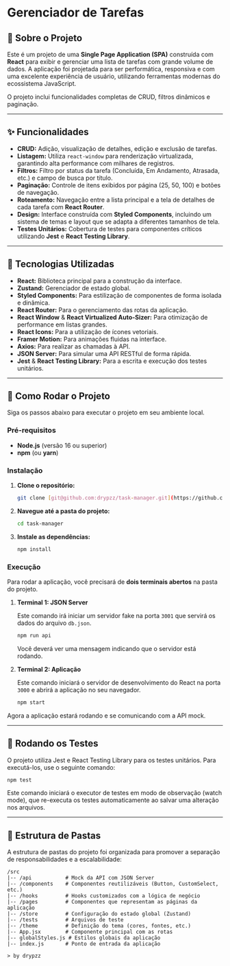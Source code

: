 # Gerenciador de Tarefas

## 📄 Sobre o Projeto

Este é um projeto de uma **Single Page Application (SPA)** construída com **React** para exibir e gerenciar uma lista de tarefas com grande volume de dados. A aplicação foi projetada para ser performática, responsiva e com uma excelente experiência de usuário, utilizando ferramentas modernas do ecossistema JavaScript.

O projeto inclui funcionalidades completas de CRUD, filtros dinâmicos e paginação.

---

## ✨ Funcionalidades

-   **CRUD:** Adição, visualização de detalhes, edição e exclusão de tarefas.
-   **Listagem:** Utiliza `react-window` para renderização virtualizada, garantindo alta performance com milhares de registros.
-   **Filtros:** Filtro por status da tarefa (Concluída, Em Andamento, Atrasada, etc.) e campo de busca por título.
-   **Paginação:** Controle de itens exibidos por página (25, 50, 100) e botões de navegação.
-   **Roteamento:** Navegação entre a lista principal e a tela de detalhes de cada tarefa com **React Router**.
-   **Design:** Interface construída com **Styled Components**, incluindo um sistema de temas e layout que se adapta a diferentes tamanhos de tela.
-   **Testes Unitários:** Cobertura de testes para componentes críticos utilizando **Jest** e **React Testing Library**.

---

## 🚀 Tecnologias Utilizadas

-   **React:** Biblioteca principal para a construção da interface.
-   **Zustand:** Gerenciador de estado global.
-   **Styled Components:** Para estilização de componentes de forma isolada e dinâmica.
-   **React Router:** Para o gerenciamento das rotas da aplicação.
-   **React Window** & **React Virtualized Auto-Sizer:** Para otimização de performance em listas grandes.
-   **React Icons:** Para a utilização de ícones vetoriais.
-   **Framer Motion:** Para animações fluidas na interface.
-   **Axios:** Para realizar as chamadas à API.
-   **JSON Server:** Para simular uma API RESTful de forma rápida.
-   **Jest** & **React Testing Library:** Para a escrita e execução dos testes unitários.

---

## 🚀 Como Rodar o Projeto

Siga os passos abaixo para executar o projeto em seu ambiente local.

### **Pré-requisitos**

-   **Node.js** (versão 16 ou superior)
-   **npm** (ou **yarn**)

### **Instalação**

1.  **Clone o repositório:**
    ```bash
    git clone [git@github.com:drypzz/task-manager.git](https://github.com/drypzz/task-manager)
    ```

2.  **Navegue até a pasta do projeto:**
    ```bash
    cd task-manager
    ```

3.  **Instale as dependências:**
    ```bash
    npm install
    ```

### **Execução**

Para rodar a aplicação, você precisará de **dois terminais abertos** na pasta do projeto.

1.  **Terminal 1: JSON Server**

    Este comando irá iniciar um servidor fake na porta `3001` que servirá os dados do arquivo `db.json`.
    ```bash
    npm run api
    ```
    Você deverá ver uma mensagem indicando que o servidor está rodando.

2.  **Terminal 2: Aplicação**

    Este comando iniciará o servidor de desenvolvimento do React na porta `3000` e abrirá a aplicação no seu navegador.
    ```bash
    npm start
    ```

Agora a aplicação estará rodando e se comunicando com a API mock.

---

## 🧪 Rodando os Testes

O projeto utiliza Jest e React Testing Library para os testes unitários. Para executá-los, use o seguinte comando:

```bash
npm test
```

Este comando iniciará o executor de testes em modo de observação (watch mode), que re-executa os testes automaticamente ao salvar uma alteração nos arquivos.

---

## 📂 Estrutura de Pastas

A estrutura de pastas do projeto foi organizada para promover a separação de responsabilidades e a escalabilidade:

```
/src
|-- /api           # Mock da API com JSON Server
|-- /components    # Componentes reutilizáveis (Button, CustomSelect, etc.)
|-- /hooks         # Hooks customizados com a lógica de negócio
|-- /pages         # Componentes que representam as páginas da aplicação
|-- /store         # Configuração do estado global (Zustand)
|-- /tests         # Arquivos de teste
|-- /theme         # Definição do tema (cores, fontes, etc.)
|-- App.jsx        # Componente principal com as rotas
|-- globalStyles.js # Estilos globais da aplicação
|-- index.js       # Ponto de entrada da aplicação

> by drypzz